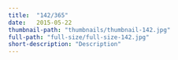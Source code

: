 ```yaml
---
title:  "142/365"
date:   2015-05-22
thumbnail-path: "thumbnails/thumbnail-142.jpg"
full-path: "full-size/full-size-142.jpg"
short-description: "Description"
---
```

